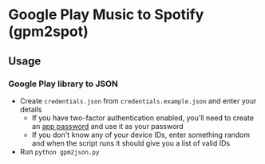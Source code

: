# Google Play Music to Spotify (gpm2spot)

## Usage

### Google Play library to JSON

* Create `credentials.json` from `credentials.example.json` and enter your details
  * If you have two-factor authentication enabled, you'll need to create an [app password](https://security.google.com/settings/security/apppasswords) and use it as your password
  * If you don't know any of your device IDs, enter something random and when the script runs it should give you a list of valid IDs
* Run `python gpm2json.py`
